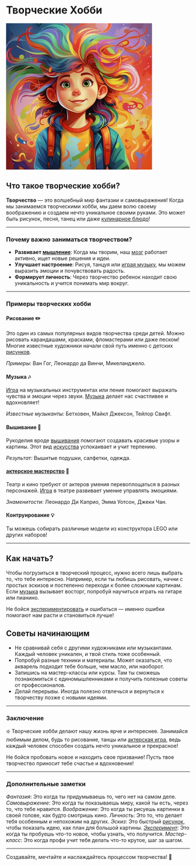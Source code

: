 # **Творческие Хобби**

<img src="../../../../WORK/entertainment/hobbies/джэпэги/творческие.jpeg" width="400" height="400" />

## Что такое творческие хобби?

**Творчество** — это волшебный мир фантазии и самовыражения! Когда мы занимаемся творческими хобби, мы даем волю своему воображению и создаем нечто уникальное своими руками. Это может быть рисунок, песня, танец или даже [кулинарное блюдо](кулинария.md)!

---

### Почему важно заниматься творчеством?

- **Развивает [мышление](интеллектуальные.md)**: Когда мы творим, наш [мозг](интеллектуальные.md) работает активно, ищет новые решения и идеи.
- **Улучшает настроение**: Рисуя, танцуя или [играя музыку](музыка.md), мы можем выразить эмоции и почувствовать радость.
- **Формирует личность**: Через творчество ребенок находит свою уникальность и учится понимать мир вокруг.

---

### Примеры творческих хобби

#### **Рисование ✏️**

Это один из самых популярных видов творчества среди детей. Можно рисовать карандашами, красками, фломастерами или даже песком! Многие известные художники начали свой путь именно с детских [рисунков](рисование.md).

*Примеры:* Ван Гог, Леонардо да Винчи, Микеланджело.

#### **Музыка 🎶**

[Игра](настольные_игры.md) на музыкальных инструментах или пение помогают выражать чувства и эмоции через звуки. [Музыка](музыка.md) делает нас счастливее и вдохновляет!

*Известные музыканты:* Бетховен, Майкл Джексон, Тейлор Свифт.

#### **Вышивание 🧵**

Рукоделия вроде [вышивания](вышивание.md) помогают создавать красивые узоры и картины. Этот вид [искусства](хобби.md) успокаивает и учит терпению.

*Результат:* Вышитые подушки, салфетки, одежда.

#### **[актерское мастерство](актерское_мастерство.md) 👀**

Театр и кино требуют от актеров умения перевоплощаться в разных персонажей. [Игра](настольные_игры.md) в театре развивает умение управлять эмоциями.

*Знаменитости:* Леонардо Ди Каприо, Эмма Уотсон, Джеки Чан.

#### **Контруирование 💡**

Ты можешь собирать различные модели из конструктора LEGO или других наборов!

---

## Как начать?

Чтобы погрузиться в творческий процесс, нужно всего лишь выбрать то, что тебе интересно. Например, если ты любишь рисовать, начни с простых эскизов и постепенно переходи к более сложным картинам. Если [музыка](музыка.md) вызывает восторг, попробуй научиться играть на гитаре или пианино.

Не бойся [экспериментировать](научные_эксперименты.md) и ошибаться — именно ошибки помогают нам расти и становиться лучше!

## Советы начинающим

- Не сравнивай себя с другими художниками или музыкантами. Каждый человек уникален, и твой стиль тоже особенный.
- Попробуй разные техники и материалы. Может оказаться, что акварель подходит тебе больше, чем масло, или наоборот.
- Запишись на мастер-классы или курсы. Там ты сможешь познакомиться с единомышленниками и получить полезные советы от профессионалов.
- Делай перерывы. Иногда полезно отвлечься и вернуться к творчеству позже с новыми идеями.

---

### Заключение

❇️ Творческие хобби делают нашу жизнь ярче и интереснее. Занимайся любимым делом, будь то рисование, танцы или [актерская игра](актерское_мастерство.md), ведь каждый человек способен создать нечто уникальное и прекрасное!

Не бойся пробовать новое и находить свое призвание! Пусть твое творчество приносит тебе счастье и вдохновение!

---

### Дополнительные заметки

*Фантазия*: Это когда ты придумываешь то, чего нет на самом деле.
*Самовыражение*: Это когда ты показываешь миру, какой ты есть, через то, что тебе нравится.
*Воображение*: Это когда ты рисуешь картинки в своей голове, как будто смотришь кино.
*Личность*: Это то, что делает тебя особенным и непохожим на других.
*Эскиз*: Это быстрый [рисунок](рисование.md), чтобы показать идею, как план для большой картины.
*[Эксперимент](интеллектуальные.md)*: Это когда ты пробуешь что-то новое, чтобы узнать, что получится.
*Мастер-класс*: Это когда профи учит тебя делать что-то крутое, шаг за шагом.

---

Создавайте, мечтайте и наслаждайтесь процессом творчества! 💫
